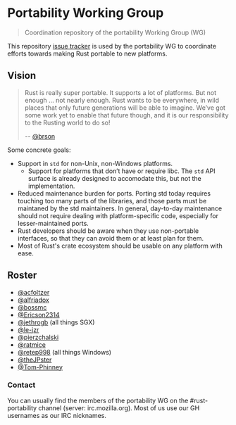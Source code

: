# Portability Working Group

> Coordination repository of the portability Working Group (WG)

This repository [issue tracker] is used by the portability WG to coordinate efforts towards making Rust
portable to new platforms.

[issue tracker]: https://github.com/rust-lang-nursery/portability-wg/issues

## Vision

> Rust is really super portable. It supports a lot of platforms. But not enough 
> … not nearly enough. Rust wants to be everywhere, in wild places that only 
> future generations will be able to imagine. We’ve got some work yet to enable 
> that future though, and it is our responsibility to the Rusting world to do 
> so!
>
> -- [@brson](https://github.com/brson)

Some concrete goals:

* Support in `std` for non-Unix, non-Windows platforms.
  * Support for platforms that don’t have or require libc. The `std` API surface is already designed to accomodate this, but not the implementation.
* Reduced maintenance burden for ports. Porting std today requires touching too many parts of the libraries, and those parts must be maintaned by the std maintainers. In general, day-to-day maintenance should not require dealing with platform-specific code, especially for lesser-maintained ports.
* Rust developers should be aware when they use non-portable interfaces, so that they can avoid them or at least plan for them.
* Most of Rust's crate ecosystem should be usable on any platform with ease.

## Roster

- [@acfoltzer](https://github.com/acfoltzer)
- [@alfriadox](https://github.com/alfriadox)
- [@bossmc](https://github.com/bossmc)
- [@Ericson2314](https://github.com/Ericson2314)
- [@jethrogb](https://github.com/jethrogb) (all things SGX)
- [@le-jzr](https://github.com/le-jzr)
- [@pierzchalski](https://github.com/pierzchalski)
- [@ratmice](https://github.com/ratmice)
- [@retep998](https://github.com/retep998) (all things Windows)
- [@theJPster](https://github.com/theJPster)
- [@Tom-Phinney](https://github.com/Tom-Phinney)

### Contact

You can usually find the members of the portability WG on the #rust-portability channel (server:
irc.mozilla.org). Most of us use our GH usernames as our IRC nicknames.
